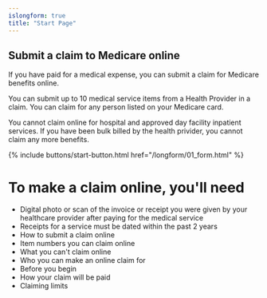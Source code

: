 ```yaml
---
islongform: true
title: "Start Page"
---
```

## Submit a claim to Medicare online

If you have paid for a medical expense, you can submit a claim for Medicare benefits online. 

You can submit up to 10 medical service items from a Health Provider in a claim. You can claim for any person listed on your Medicare card. 

You cannot claim online for hospital and approved day facility inpatient services. If you have been bulk billed by the health privider, you cannot claim any more benefits.

{% include buttons/start-button.html href="/longform/01_form.html" %}

# To make a claim online, you'll need

- Digital photo or scan of the invoice or receipt you were given by your healthcare provider after paying for the medical service
- Receipts for a service must be dated within the past 2 years
- How to submit a claim online
- Item numbers you can claim online
- What you can't claim online
- Who you can make an online claim for
- Before you begin
- How your claim will be paid
- Claiming limits
 
